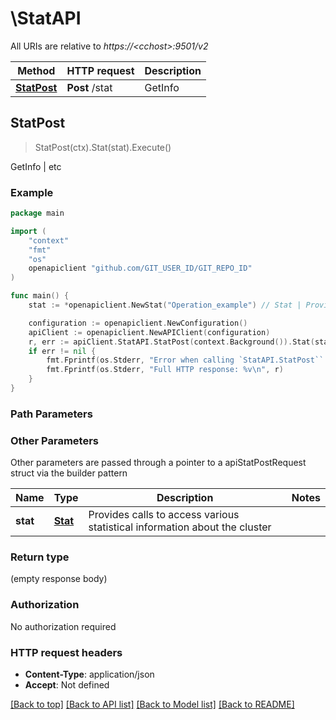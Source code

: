 # \StatAPI

All URIs are relative to *https://&lt;cchost&gt;:9501/v2*

Method | HTTP request | Description
------------- | ------------- | -------------
[**StatPost**](StatAPI.md#StatPost) | **Post** /stat | GetInfo | etc



## StatPost

> StatPost(ctx).Stat(stat).Execute()

GetInfo | etc

### Example

```go
package main

import (
	"context"
	"fmt"
	"os"
	openapiclient "github.com/GIT_USER_ID/GIT_REPO_ID"
)

func main() {
	stat := *openapiclient.NewStat("Operation_example") // Stat | Provides calls to access various statistical information about the cluster

	configuration := openapiclient.NewConfiguration()
	apiClient := openapiclient.NewAPIClient(configuration)
	r, err := apiClient.StatAPI.StatPost(context.Background()).Stat(stat).Execute()
	if err != nil {
		fmt.Fprintf(os.Stderr, "Error when calling `StatAPI.StatPost``: %v\n", err)
		fmt.Fprintf(os.Stderr, "Full HTTP response: %v\n", r)
	}
}
```

### Path Parameters



### Other Parameters

Other parameters are passed through a pointer to a apiStatPostRequest struct via the builder pattern


Name | Type | Description  | Notes
------------- | ------------- | ------------- | -------------
 **stat** | [**Stat**](Stat.md) | Provides calls to access various statistical information about the cluster | 

### Return type

 (empty response body)

### Authorization

No authorization required

### HTTP request headers

- **Content-Type**: application/json
- **Accept**: Not defined

[[Back to top]](#) [[Back to API list]](../README.md#documentation-for-api-endpoints)
[[Back to Model list]](../README.md#documentation-for-models)
[[Back to README]](../README.md)

